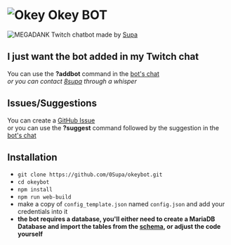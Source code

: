 # ![Okey](https://cdn.frankerfacez.com/emoticon/275054/1) Okey BOT

![MEGADANK](https://cdn.frankerfacez.com/emoticon/239630/1) Twitch chatbot made by [Supa](https://www.twitch.tv/8supa)

## I just want the bot added in my Twitch chat

You can use the **?addbot** command in the [bot's chat](https://www.twitch.tv/popout/okey_bot/chat)  
_or you can contact [8supa](https://www.twitch.tv/8supa) through a whisper_

## Issues/Suggestions

You can create a [GitHub Issue](https://github.com/0Supa/okeybot/issues)  
or you can use the **?suggest** command followed by the suggestion in the [bot's chat](https://www.twitch.tv/popout/okey_bot/chat)

## Installation

- `git clone https://github.com/0Supa/okeybot.git`
- `cd okeybot`
- `npm install`
- `npm run web-build`
- make a copy of `config_template.json` named `config.json` and add your credentials into it
- **the bot requires a database, you'll either need to create a MariaDB Database and import the tables from the [schema](schema.sql), or adjust the code yourself**

